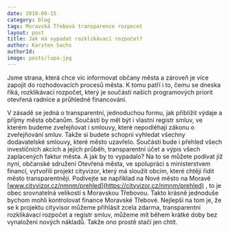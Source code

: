 ```yaml
---
date: 2018-09-15
category: blog
tags: Moravská Třebová transparence rozpocet
layout: post
title: Jak má vypadat rozklikávací rozpočet?
author: Karsten Sachs
authorId: 
image: posts/lupa.jpg
---
```

Jsme strana, která chce víc informovat občany města a zároveň je více zapojit do rozhodovacích procesů města. K tomu patří i to, čemu se dneska říká, rozklikávací rozpočet, který je součástí našich programových priorit otevřená radnice a průhledné financování. 

V zásadě se jedná o transparentní, jednoduchou formu, jak přiblížit výdaje a příjmy města občanům. Součástí by měl být i vlastní registr smluv, ve kterém budeme zveřejňovat i smlouvy, které nepodléhají zákonu o zveřejňování smluv. Takže si budete schopni vyhledat všechny dodavatelské smlouvy, které město uzavřelo. Součástí bude i přehled všech investičních akcích a jejich průběh, transparentní účet a výpis všech zaplacených faktur města. A jak by to vypadalo? Na to se můžete podívat již nyní, občanské sdružení Otevřená města, ve spolupráci s ministerstvem financí, vytvořili projekt cityvizor, který má sloužit obcím, které chtějí řídit město transparentněji. Podívejte se například na Nové město na Moravě [www.cityvizor.cz/nmnm/prehled](https://cityvizor.cz/nmnm/prehled) , to je obec srovnatelná velikostí s Moravskou Třebovou. Takto krásně jednoduše bychom mohli kontrolovat finance Moravské Třebové.   Nejlepší na tom je, že se k projektu cityvisor můžeme přihlásit zcela zdarma, transparentní rozklikávací rozpočet a registr smluv, můžeme mít během krátké doby bez vynaložení nových nákladů. Takže ono prostě stačí jen chtít.  
